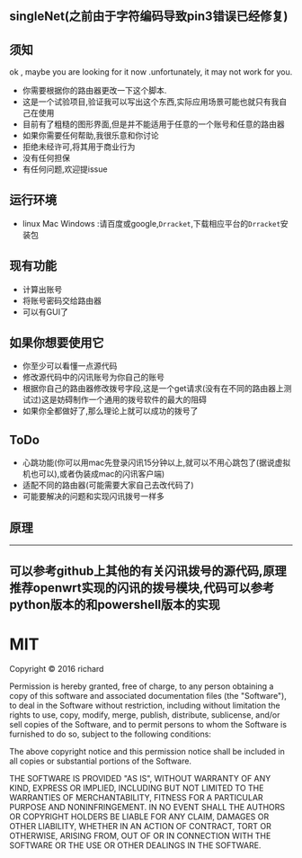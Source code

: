#
singleNet(之前由于字符编码导致pin3错误已经修复)
----


## 须知
ok , maybe you are looking for it now .unfortunately, it may not work for you.
- 你需要根据你的路由器更改一下这个脚本.
- 这是一个试验项目,验证我可以写出这个东西,实际应用场景可能也就只有我自己在使用
- 目前有了粗糙的图形界面,但是并不能适用于任意的一个账号和任意的路由器
- 如果你需要任何帮助,我很乐意和你讨论
- 拒绝未经许可,将其用于商业行为
- 没有任何担保
- 有任何问题,欢迎提issue

## 运行环境

- linux Mac Windows :请百度或google,`Drracket`,下载相应平台的`Drracket`安装包

## 现有功能
- 计算出账号
- 将账号密码交给路由器
- 可以有GUI了

## 如果你想要使用它
- 你至少可以看懂一点源代码
- 修改源代码中的闪讯账号为你自己的账号
- 根据你自己的路由器修改拨号字段,这是一个get请求(没有在不同的路由器上测试过)这是妨碍制作一个通用的拨号软件的最大的阻碍
- 如果你全都做好了,那么理论上就可以成功的拨号了

## ToDo

- 心跳功能(你可以用mac先登录闪讯15分钟以上,就可以不用心跳包了(据说虚拟机也可以),或者伪装成mac的闪讯客户端)
- 适配不同的路由器(可能需要大家自己去改代码了)
- 可能要解决的问题和实现闪讯拨号一样多

## 原理
------
可以参考github上其他的有关闪讯拨号的源代码,原理推荐openwrt实现的闪讯的拨号模块,代码可以参考python版本的和powershell版本的实现
------

# MIT
Copyright © 2016 richard

Permission is hereby granted, free of charge, to any person obtaining
a copy of this software and associated documentation files (the "Software"),
to deal in the Software without restriction, including without limitation
the rights to use, copy, modify, merge, publish, distribute, sublicense,
and/or sell copies of the Software, and to permit persons to whom the
Software is furnished to do so, subject to the following conditions:

The above copyright notice and this permission notice shall be included
in all copies or substantial portions of the Software.

THE SOFTWARE IS PROVIDED "AS IS", WITHOUT WARRANTY OF ANY KIND,
EXPRESS OR IMPLIED, INCLUDING BUT NOT LIMITED TO THE WARRANTIES
OF MERCHANTABILITY, FITNESS FOR A PARTICULAR PURPOSE AND NONINFRINGEMENT.
IN NO EVENT SHALL THE AUTHORS OR COPYRIGHT HOLDERS BE LIABLE FOR ANY CLAIM,
DAMAGES OR OTHER LIABILITY, WHETHER IN AN ACTION OF CONTRACT,
TORT OR OTHERWISE, ARISING FROM, OUT OF OR IN CONNECTION WITH THE SOFTWARE
OR THE USE OR OTHER DEALINGS IN THE SOFTWARE.


